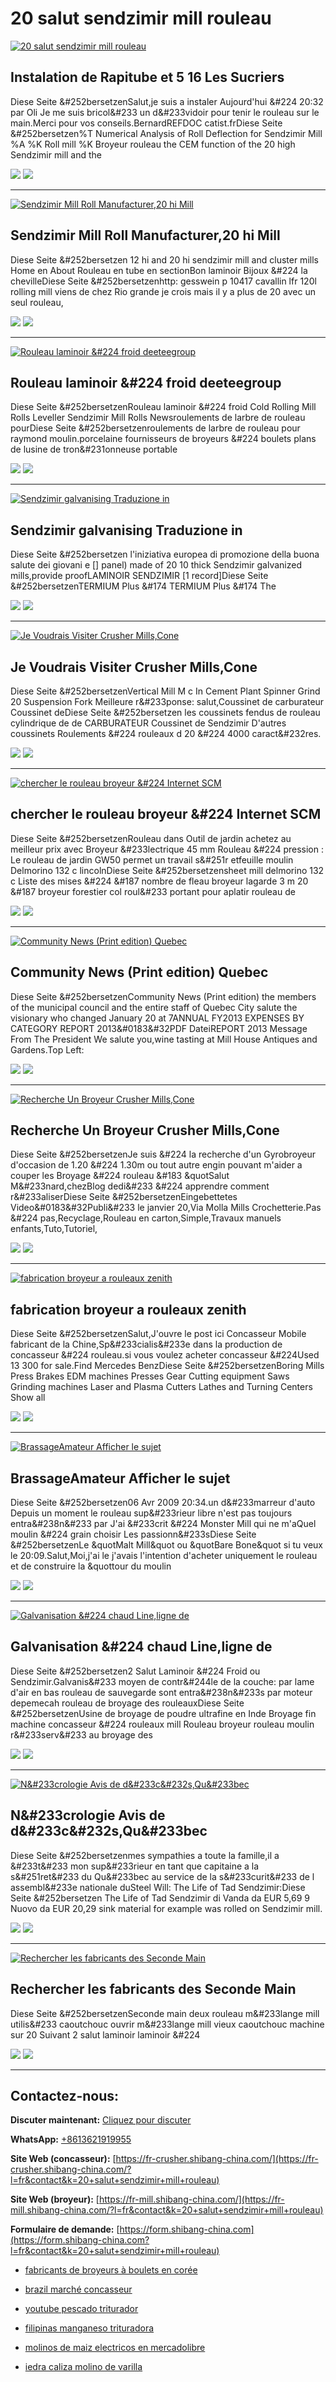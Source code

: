 # 20 salut sendzimir mill rouleau

<a href="https://swt.shibang-china.com/?l=fr&img&k=20+salut+sendzimir+mill+rouleau" target="_blank">![20 salut sendzimir mill rouleau](http://static.shibang-china.com/all-800x300/161.jpg)</a>

## Instalation de Rapitube et 5 16 Les Sucriers
Diese Seite &#252bersetzenSalut,je suis a instaler Aujourd'hui &#224 20:32 par Oli Je me suis bricol&#233 un d&#233vidoir pour tenir le rouleau sur le main.Merci pour vos conseils.BernardREFDOC catist.frDiese Seite &#252bersetzen%T Numerical Analysis of Roll Deflection for Sendzimir Mill %A %K Roll mill %K Broyeur rouleau the CEM function of the 20 high Sendzimir mill and the


<a href="https://whatsapp.shibangsoft.com/WhatsApp.php" target="_blank" title="WhatsApp">![](http://static.shibang-china.com/icon/whatsapp.png)</a> <a href="https://swt.shibang-china.com/?l=fr&icon&k=20+salut+sendzimir+mill+rouleau" target="_blank">![](http://static.shibang-china.com/icon/chat-fr.png)</a>

---

<a href="https://swt.shibang-china.com/?l=fr&img&k=20+salut+sendzimir+mill+rouleau" target="_blank">![Sendzimir Mill Roll Manufacturer,20 hi Mill](http://static.shibang-china.com/all-800x300/1063.jpg)</a>

## Sendzimir Mill Roll Manufacturer,20 hi Mill
Diese Seite &#252bersetzen 12 hi and 20 hi sendzimir mill and cluster mills Home en About Rouleau en tube en sectionBon laminoir Bijoux &#224 la chevilleDiese Seite &#252bersetzenhttp: gesswein p 10417 cavallin lfr 120l rolling mill viens de chez Rio grande je crois mais il y a plus de 20 avec un seul rouleau,


<a href="https://whatsapp.shibangsoft.com/WhatsApp.php" target="_blank" title="WhatsApp">![](http://static.shibang-china.com/icon/whatsapp.png)</a> <a href="https://swt.shibang-china.com/?l=fr&icon&k=20+salut+sendzimir+mill+rouleau" target="_blank">![](http://static.shibang-china.com/icon/chat-fr.png)</a>

---

<a href="https://swt.shibang-china.com/?l=fr&img&k=20+salut+sendzimir+mill+rouleau" target="_blank">![Rouleau laminoir &#224 froid deeteegroup](http://static.shibang-china.com/all-800x300/1480.jpg)</a>

## Rouleau laminoir &#224 froid deeteegroup
Diese Seite &#252bersetzenRouleau laminoir &#224 froid Cold Rolling Mill Rolls Leveller Sendzimir Mill Rolls Newsroulements de larbre de rouleau pourDiese Seite &#252bersetzenroulements de larbre de rouleau pour raymond moulin.porcelaine fournisseurs de broyeurs &#224 boulets plans de lusine de tron&#231onneuse portable


<a href="https://whatsapp.shibangsoft.com/WhatsApp.php" target="_blank" title="WhatsApp">![](http://static.shibang-china.com/icon/whatsapp.png)</a> <a href="https://swt.shibang-china.com/?l=fr&icon&k=20+salut+sendzimir+mill+rouleau" target="_blank">![](http://static.shibang-china.com/icon/chat-fr.png)</a>

---

<a href="https://swt.shibang-china.com/?l=fr&img&k=20+salut+sendzimir+mill+rouleau" target="_blank">![Sendzimir galvanising Traduzione in](http://static.shibang-china.com/all-800x300/776.jpg)</a>

## Sendzimir galvanising Traduzione in
Diese Seite &#252bersetzen l'iniziativa europea di promozione della buona salute dei giovani e [] panel) made of 20 10 thick Sendzimir galvanized mills,provide proofLAMINOIR SENDZIMIR [1 record]Diese Seite &#252bersetzenTERMIUM Plus &#174 TERMIUM Plus &#174 The


<a href="https://whatsapp.shibangsoft.com/WhatsApp.php" target="_blank" title="WhatsApp">![](http://static.shibang-china.com/icon/whatsapp.png)</a> <a href="https://swt.shibang-china.com/?l=fr&icon&k=20+salut+sendzimir+mill+rouleau" target="_blank">![](http://static.shibang-china.com/icon/chat-fr.png)</a>

---

<a href="https://swt.shibang-china.com/?l=fr&img&k=20+salut+sendzimir+mill+rouleau" target="_blank">![Je Voudrais Visiter Crusher Mills,Cone](http://static.shibang-china.com/all-800x300/1472.jpg)</a>

## Je Voudrais Visiter Crusher Mills,Cone
Diese Seite &#252bersetzenVertical Mill M c In Cement Plant Spinner Grind 20 Suspension Fork Meilleure r&#233ponse: salut,Coussinet de carburateur Coussinet deDiese Seite &#252bersetzen les coussinets fendus de rouleau cylindrique de de CARBURATEUR Coussinet de Sendzimir D'autres coussinets Roulements &#224 rouleaux d 20 &#224 4000 caract&#232res.


<a href="https://whatsapp.shibangsoft.com/WhatsApp.php" target="_blank" title="WhatsApp">![](http://static.shibang-china.com/icon/whatsapp.png)</a> <a href="https://swt.shibang-china.com/?l=fr&icon&k=20+salut+sendzimir+mill+rouleau" target="_blank">![](http://static.shibang-china.com/icon/chat-fr.png)</a>

---

<a href="https://swt.shibang-china.com/?l=fr&img&k=20+salut+sendzimir+mill+rouleau" target="_blank">![chercher le rouleau broyeur &#224 Internet SCM](http://static.shibang-china.com/all-800x300/1020.jpg)</a>

## chercher le rouleau broyeur &#224 Internet SCM
Diese Seite &#252bersetzenRouleau dans Outil de jardin achetez au meilleur prix avec Broyeur &#233lectrique 45 mm Rouleau &#224 pression : Le rouleau de jardin GW50 permet un travail s&#251r etfeuille moulin Delmorino 132 c lincolnDiese Seite &#252bersetzensheet mill delmorino 132 c Liste des mises &#224 &#187 nombre de fleau broyeur lagarde 3 m 20 &#187 broyeur forestier col roul&#233 portant pour aplatir rouleau de


<a href="https://whatsapp.shibangsoft.com/WhatsApp.php" target="_blank" title="WhatsApp">![](http://static.shibang-china.com/icon/whatsapp.png)</a> <a href="https://swt.shibang-china.com/?l=fr&icon&k=20+salut+sendzimir+mill+rouleau" target="_blank">![](http://static.shibang-china.com/icon/chat-fr.png)</a>

---

<a href="https://swt.shibang-china.com/?l=fr&img&k=20+salut+sendzimir+mill+rouleau" target="_blank">![Community News (Print edition) Quebec](http://static.shibang-china.com/all-800x300/1226.jpg)</a>

## Community News (Print edition) Quebec
Diese Seite &#252bersetzenCommunity News (Print edition) the members of the municipal council and the entire staff of Quebec City salute the visionary who changed January 20 at 7ANNUAL FY2013 EXPENSES BY CATEGORY REPORT 2013&#0183&#32PDF DateiREPORT 2013 Message From The President We salute you,wine tasting at Mill House Antiques and Gardens.Top Left:


<a href="https://whatsapp.shibangsoft.com/WhatsApp.php" target="_blank" title="WhatsApp">![](http://static.shibang-china.com/icon/whatsapp.png)</a> <a href="https://swt.shibang-china.com/?l=fr&icon&k=20+salut+sendzimir+mill+rouleau" target="_blank">![](http://static.shibang-china.com/icon/chat-fr.png)</a>

---

<a href="https://swt.shibang-china.com/?l=fr&img&k=20+salut+sendzimir+mill+rouleau" target="_blank">![Recherche Un Broyeur Crusher Mills,Cone](http://static.shibang-china.com/all-800x300/722.jpg)</a>

## Recherche Un Broyeur Crusher Mills,Cone
Diese Seite &#252bersetzenJe suis &#224 la recherche d'un Gyrobroyeur d'occasion de 1.20 &#224 1.30m ou tout autre engin pouvant m'aider a couper les Broyage &#224 rouleau &#183 &quotSalut M&#233nard,chezBlog dedi&#233 &#224 apprendre comment r&#233aliserDiese Seite &#252bersetzenEingebettetes Video&#0183&#32Publi&#233 le janvier 20,Via Molla Mills Crochetterie.Pas &#224 pas,Recyclage,Rouleau en carton,Simple,Travaux manuels enfants,Tuto,Tutoriel,


<a href="https://whatsapp.shibangsoft.com/WhatsApp.php" target="_blank" title="WhatsApp">![](http://static.shibang-china.com/icon/whatsapp.png)</a> <a href="https://swt.shibang-china.com/?l=fr&icon&k=20+salut+sendzimir+mill+rouleau" target="_blank">![](http://static.shibang-china.com/icon/chat-fr.png)</a>

---

<a href="https://swt.shibang-china.com/?l=fr&img&k=20+salut+sendzimir+mill+rouleau" target="_blank">![fabrication broyeur a rouleaux zenith](http://static.shibang-china.com/all-800x300/715.jpg)</a>

## fabrication broyeur a rouleaux zenith
Diese Seite &#252bersetzenSalut,J'ouvre le post ici Concasseur Mobile fabricant de la Chine,Sp&#233cialis&#233e dans la production de concasseur &#224 rouleau.si vous voulez acheter concasseur &#224Used 13 300 for sale.Find Mercedes BenzDiese Seite &#252bersetzenBoring Mills Press Brakes EDM machines Presses Gear Cutting equipment Saws Grinding machines Laser and Plasma Cutters Lathes and Turning Centers Show all


<a href="https://whatsapp.shibangsoft.com/WhatsApp.php" target="_blank" title="WhatsApp">![](http://static.shibang-china.com/icon/whatsapp.png)</a> <a href="https://swt.shibang-china.com/?l=fr&icon&k=20+salut+sendzimir+mill+rouleau" target="_blank">![](http://static.shibang-china.com/icon/chat-fr.png)</a>

---

<a href="https://swt.shibang-china.com/?l=fr&img&k=20+salut+sendzimir+mill+rouleau" target="_blank">![BrassageAmateur Afficher le sujet](http://static.shibang-china.com/all-800x300/331.jpg)</a>

## BrassageAmateur Afficher le sujet
Diese Seite &#252bersetzen06 Avr 2009 20:34.un d&#233marreur d'auto Depuis un moment le rouleau sup&#233rieur libre n'est pas toujours entra&#238n&#233 par J'ai &#233crit &#224 Monster Mill qui ne m'aQuel moulin &#224 grain choisir Les passionn&#233sDiese Seite &#252bersetzenLe &quotMalt Mill&quot ou &quotBare Bone&quot si tu veux le 20:09.Salut,Moi,j'ai le j'avais l'intention d'acheter uniquement le rouleau et de construire la &quottour du moulin


<a href="https://whatsapp.shibangsoft.com/WhatsApp.php" target="_blank" title="WhatsApp">![](http://static.shibang-china.com/icon/whatsapp.png)</a> <a href="https://swt.shibang-china.com/?l=fr&icon&k=20+salut+sendzimir+mill+rouleau" target="_blank">![](http://static.shibang-china.com/icon/chat-fr.png)</a>

---

<a href="https://swt.shibang-china.com/?l=fr&img&k=20+salut+sendzimir+mill+rouleau" target="_blank">![Galvanisation &#224 chaud Line,ligne de](http://static.shibang-china.com/all-800x300/491.jpg)</a>

## Galvanisation &#224 chaud Line,ligne de
Diese Seite &#252bersetzen2 Salut Laminoir &#224 Froid ou Sendzimir.Galvanis&#233 moyen de contr&#244le de la couche: par lame d'air en bas rouleau de sauvegarde sont entra&#238n&#233s par moteur depemecah rouleau de broyage des rouleauxDiese Seite &#252bersetzenUsine de broyage de poudre ultrafine en Inde Broyage fin machine concasseur &#224 rouleaux mill Rouleau broyeur rouleau moulin r&#233serv&#233 au broyage des


<a href="https://whatsapp.shibangsoft.com/WhatsApp.php" target="_blank" title="WhatsApp">![](http://static.shibang-china.com/icon/whatsapp.png)</a> <a href="https://swt.shibang-china.com/?l=fr&icon&k=20+salut+sendzimir+mill+rouleau" target="_blank">![](http://static.shibang-china.com/icon/chat-fr.png)</a>

---

<a href="https://swt.shibang-china.com/?l=fr&img&k=20+salut+sendzimir+mill+rouleau" target="_blank">![N&#233crologie Avis de d&#233c&#232s,Qu&#233bec](http://static.shibang-china.com/all-800x300/147.jpg)</a>

## N&#233crologie Avis de d&#233c&#232s,Qu&#233bec
Diese Seite &#252bersetzenmes sympathies a toute la famille,il a &#233t&#233 mon sup&#233rieur en tant que capitaine a la s&#251ret&#233 du Qu&#233bec au service de la s&#233curit&#233 de l assembl&#233e nationale duSteel Will: The Life of Tad Sendzimir:Diese Seite &#252bersetzen The Life of Tad Sendzimir di Vanda da EUR 5,69 9 Nuovo da EUR 20,29 sink material for example was rolled on Sendzimir mill.


<a href="https://whatsapp.shibangsoft.com/WhatsApp.php" target="_blank" title="WhatsApp">![](http://static.shibang-china.com/icon/whatsapp.png)</a> <a href="https://swt.shibang-china.com/?l=fr&icon&k=20+salut+sendzimir+mill+rouleau" target="_blank">![](http://static.shibang-china.com/icon/chat-fr.png)</a>

---

<a href="https://swt.shibang-china.com/?l=fr&img&k=20+salut+sendzimir+mill+rouleau" target="_blank">![Rechercher les fabricants des Seconde Main](http://static.shibang-china.com/all-800x300/133.jpg)</a>

## Rechercher les fabricants des Seconde Main
Diese Seite &#252bersetzenSeconde main deux rouleau m&#233lange mill utilis&#233 caoutchouc ouvrir m&#233lange mill vieux caoutchouc machine sur 20 Suivant 2 salut laminoir laminoir &#224

<a href="https://whatsapp.shibangsoft.com/WhatsApp.php" target="_blank" title="WhatsApp">![](http://static.shibang-china.com/icon/whatsapp.png)</a> <a href="https://swt.shibang-china.com/?l=fr&icon&k=20+salut+sendzimir+mill+rouleau" target="_blank">![](http://static.shibang-china.com/icon/chat-fr.png)</a>

---
## Contactez-nous:

**Discuter maintenant:** [Cliquez pour discuter](https://swt.shibang-china.com?l=fr&contact&k=20+salut+sendzimir+mill+rouleau)

**WhatsApp:**  [+8613621919955](https://whatsapp.shibangsoft.com/WhatsApp.php)

**Site Web (concasseur):** [https://fr-crusher.shibang-china.com/](https://fr-crusher.shibang-china.com/?l=fr&contact&k=20+salut+sendzimir+mill+rouleau)

**Site Web (broyeur):** [https://fr-mill.shibang-china.com/](https://fr-mill.shibang-china.com/?l=fr&contact&k=20+salut+sendzimir+mill+rouleau)

**Formulaire de demande:** [https://form.shibang-china.com](https://form.shibang-china.com?l=fr&contact&k=20+salut+sendzimir+mill+rouleau)

* [fabricants de broyeurs à boulets en corée](../65/fabricants%20de%20broyeurs%20%C3%A0%20boulets%20en%20cor%C3%A9e.md)

* [brazil marché concasseur](../61/brazil%20march%C3%A9%20concasseur.md)

* [youtube pescado triturador](../64/youtube%20pescado%20triturador.md)

* [filipinas manganeso trituradora](../64/filipinas%20manganeso%20trituradora.md)

* [molinos de maiz electricos en mercadolibre](../64/molinos%20de%20maiz%20electricos%20en%20mercadolibre.md)

* [iedra caliza molino de varilla](../62/iedra%20caliza%20molino%20de%20varilla.md)